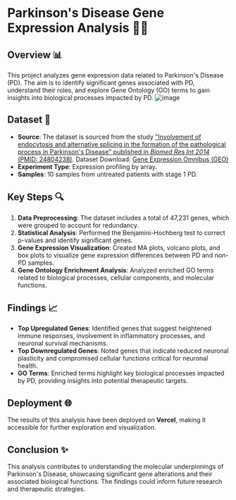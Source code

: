 
# Parkinson's Disease Gene Expression Analysis 🧠🧬

## Overview 📊
This project analyzes gene expression data related to Parkinson's Disease (PD). The aim is to identify significant genes associated with PD, understand their roles, and explore Gene Ontology (GO) terms to gain insights into biological processes impacted by PD.
![image](https://github.com/user-attachments/assets/c482ecb0-c225-42bf-8e2d-1c4ca5021f35)



## Dataset 📑
- **Source**: The dataset is sourced from the study ["Involvement of endocytosis and alternative splicing in the formation of the pathological process in Parkinson's Disease" published in *Biomed Res Int 2014* (PMID: 24804238)](https://pubmed.ncbi.nlm.nih.gov/24804238/). Dataset Download: [Gene Expression Omnibus (GEO)](https://www.ncbi.nlm.nih.gov/geo/query/acc.cgi?acc=GSE54536)
- **Experiment Type**: Expression profiling by array.
- **Samples**: 10 samples from untreated patients with stage 1 PD.

## Key Steps 🔍
1. **Data Preprocessing**: The dataset includes a total of 47,231 genes, which were grouped to account for redundancy. 
2. **Statistical Analysis**: Performed the Benjamini-Hochberg test to correct p-values and identify significant genes.
3. **Gene Expression Visualization**: Created MA plots, volcano plots, and box plots to visualize gene expression differences between PD and non-PD samples.
4. **Gene Ontology Enrichment Analysis**: Analyzed enriched GO terms related to biological processes, cellular components, and molecular functions.

## Findings 📈
- **Top Upregulated Genes**: Identified genes that suggest heightened immune responses, involvement in inflammatory processes, and neuronal survival mechanisms.
- **Top Downregulated Genes**: Noted genes that indicate reduced neuronal plasticity and compromised cellular functions critical for neuronal health.
- **GO Terms**: Enriched terms highlight key biological processes impacted by PD, providing insights into potential therapeutic targets.

## Deployment 🌐
The results of this analysis have been deployed on **Vercel**, making it accessible for further exploration and visualization.

## Conclusion ✨
This analysis contributes to understanding the molecular underpinnings of Parkinson's Disease, showcasing significant gene alterations and their associated biological functions. The findings could inform future research and therapeutic strategies.


